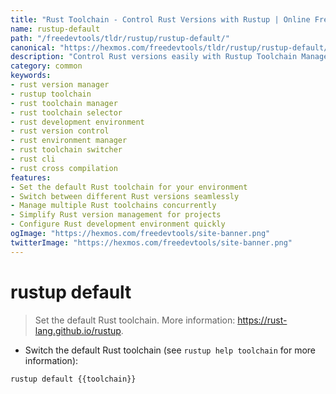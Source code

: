 ```yaml
---
title: "Rust Toolchain - Control Rust Versions with Rustup | Online Free DevTools by Hexmos"
name: rustup-default
path: "/freedevtools/tldr/rustup/rustup-default/"
canonical: "https://hexmos.com/freedevtools/tldr/rustup/rustup-default/"
description: "Control Rust versions easily with Rustup Toolchain Manager. Set default Rust version and manage multiple toolchains with ease. Free online tool, no registration required."
category: common
keywords:
- rust version manager
- rustup toolchain
- rust toolchain manager
- rust toolchain selector
- rust development environment
- rust version control
- rust environment manager
- rust toolchain switcher
- rust cli
- rust cross compilation
features:
- Set the default Rust toolchain for your environment
- Switch between different Rust versions seamlessly
- Manage multiple Rust toolchains concurrently
- Simplify Rust version management for projects
- Configure Rust development environment quickly
ogImage: "https://hexmos.com/freedevtools/site-banner.png"
twitterImage: "https://hexmos.com/freedevtools/site-banner.png"
---
```


# rustup default

> Set the default Rust toolchain.
> More information: <https://rust-lang.github.io/rustup>.

- Switch the default Rust toolchain (see `rustup help toolchain` for more information):

`rustup default {{toolchain}}`
